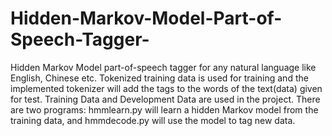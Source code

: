 # Hidden-Markov-Model-Part-of-Speech-Tagger-
Hidden Markov Model part-of-speech tagger for any natural language like English, Chinese etc. Tokenized training data is used for training and the implemented tokenizer will add the tags to the words of the text(data) given for test.
Training Data and Development Data are used in the project. There are two programs: hmmlearn.py will learn a hidden Markov model from the training data, and hmmdecode.py will use the model to tag new data.
